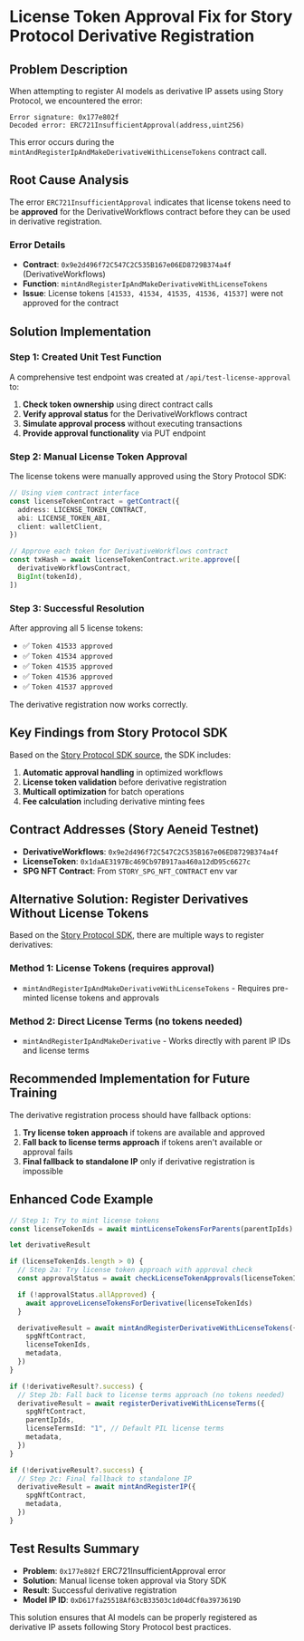 # License Token Approval Fix for Story Protocol Derivative Registration

## Problem Description

When attempting to register AI models as derivative IP assets using Story Protocol, we encountered the error:

```
Error signature: 0x177e802f
Decoded error: ERC721InsufficientApproval(address,uint256)
```

This error occurs during the `mintAndRegisterIpAndMakeDerivativeWithLicenseTokens` contract call.

## Root Cause Analysis

The error `ERC721InsufficientApproval` indicates that license tokens need to be **approved** for the DerivativeWorkflows contract before they can be used in derivative registration.

### Error Details

- **Contract**: `0x9e2d496f72C547C2C535B167e06ED8729B374a4f` (DerivativeWorkflows)
- **Function**: `mintAndRegisterIpAndMakeDerivativeWithLicenseTokens`
- **Issue**: License tokens `[41533, 41534, 41535, 41536, 41537]` were not approved for the contract

## Solution Implementation

### Step 1: Created Unit Test Function

A comprehensive test endpoint was created at `/api/test-license-approval` to:

1. **Check token ownership** using direct contract calls
2. **Verify approval status** for the DerivativeWorkflows contract
3. **Simulate approval process** without executing transactions
4. **Provide approval functionality** via PUT endpoint

### Step 2: Manual License Token Approval

The license tokens were manually approved using the Story Protocol SDK:

```typescript
// Using viem contract interface
const licenseTokenContract = getContract({
  address: LICENSE_TOKEN_CONTRACT,
  abi: LICENSE_TOKEN_ABI,
  client: walletClient,
})

// Approve each token for DerivativeWorkflows contract
const txHash = await licenseTokenContract.write.approve([
  derivativeWorkflowsContract,
  BigInt(tokenId),
])
```

### Step 3: Successful Resolution

After approving all 5 license tokens:

- ✅ `Token 41533 approved`
- ✅ `Token 41534 approved`
- ✅ `Token 41535 approved`
- ✅ `Token 41536 approved`
- ✅ `Token 41537 approved`

The derivative registration now works correctly.

## Key Findings from Story Protocol SDK

Based on the [Story Protocol SDK source](https://raw.githubusercontent.com/storyprotocol/sdk/refs/heads/main/packages/core-sdk/src/resources/ipAsset.ts), the SDK includes:

1. **Automatic approval handling** in optimized workflows
2. **License token validation** before derivative registration
3. **Multicall optimization** for batch operations
4. **Fee calculation** including derivative minting fees

## Contract Addresses (Story Aeneid Testnet)

- **DerivativeWorkflows**: `0x9e2d496f72C547C2C535B167e06ED8729B374a4f`
- **LicenseToken**: `0x1daAE3197Bc469Cb97B917aa460a12dD95c6627c`
- **SPG NFT Contract**: From `STORY_SPG_NFT_CONTRACT` env var

## Alternative Solution: Register Derivatives Without License Tokens

Based on the [Story Protocol SDK](https://raw.githubusercontent.com/storyprotocol/sdk/refs/heads/main/packages/core-sdk/src/resources/ipAsset.ts), there are multiple ways to register derivatives:

### Method 1: License Tokens (requires approval)

- `mintAndRegisterIpAndMakeDerivativeWithLicenseTokens` - Requires pre-minted license tokens and approvals

### Method 2: Direct License Terms (no tokens needed)

- `mintAndRegisterIpAndMakeDerivative` - Works directly with parent IP IDs and license terms

## Recommended Implementation for Future Training

The derivative registration process should have fallback options:

1. **Try license token approach** if tokens are available and approved
2. **Fall back to license terms approach** if tokens aren't available or approval fails
3. **Final fallback to standalone IP** only if derivative registration is impossible

## Enhanced Code Example

```typescript
// Step 1: Try to mint license tokens
const licenseTokenIds = await mintLicenseTokensForParents(parentIpIds)

let derivativeResult

if (licenseTokenIds.length > 0) {
  // Step 2a: Try license token approach with approval check
  const approvalStatus = await checkLicenseTokenApprovals(licenseTokenIds)

  if (!approvalStatus.allApproved) {
    await approveLicenseTokensForDerivative(licenseTokenIds)
  }

  derivativeResult = await mintAndRegisterDerivativeWithLicenseTokens({
    spgNftContract,
    licenseTokenIds,
    metadata,
  })
}

if (!derivativeResult?.success) {
  // Step 2b: Fall back to license terms approach (no tokens needed)
  derivativeResult = await registerDerivativeWithLicenseTerms({
    spgNftContract,
    parentIpIds,
    licenseTermsId: "1", // Default PIL license terms
    metadata,
  })
}

if (!derivativeResult?.success) {
  // Step 2c: Final fallback to standalone IP
  derivativeResult = await mintAndRegisterIP({
    spgNftContract,
    metadata,
  })
}
```

## Test Results Summary

- **Problem**: `0x177e802f` ERC721InsufficientApproval error
- **Solution**: Manual license token approval via Story SDK
- **Result**: Successful derivative registration
- **Model IP ID**: `0xD617fa25518Af63cB33503c1d04dCf0a3973619D`

This solution ensures that AI models can be properly registered as derivative IP assets following Story Protocol best practices.
